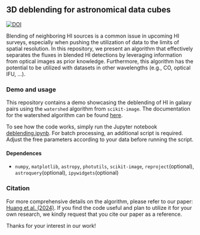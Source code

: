 ## 3D deblending for astronomical data cubes

[![DOI](https://zenodo.org/badge/doi/10.5281/zenodo.14184164.svg)](http://dx.doi.org/10.5281/zenodo.14184164)

Blending of neighboring HI sources is a common issue in upcoming HI surveys, especially when pushing the utilization of data to the limits of spatial resolution. In this repository, we present an algorithm that effectively separates the fluxes in blended HI detections by leveraging information from optical images as prior knowledge. Furthermore, this algorithm has the potential to be utilized with datasets in other wavelengths (e.g., CO, optical IFU, ...).

### Demo and usage
This repository contains a demo showcasing the deblending of HI in galaxy pairs using the ```watershed``` algorithm from ```scikit-image```. The documentation for the watershed algorithm can be found [here](https://scikit-image.org/docs/stable/api/skimage.segmentation.html#skimage.segmentation.watershed).

To see how the code works, simply run the Jupyter notebook [deblending.ipynb](https://github.com/BetaGem/wallaby-galaxy-pair/deblending.ipynb). For batch processing, an additional script is required. Adjust the free parameters according to your data before running the script.

#### Dependences
- ```numpy```, ```matplotlib```, ```astropy```, ```photutils```, ```scikit-image```, ```reproject```(optional), ```astroquery```(optional), ```ipywidgets```(optional)

### Citation
For more comprehensive details on the algorithm, please refer to our paper: [Huang et al. (2024)](https://arxiv.org/abs/2410.22406). If you find the code useful and plan to utilize it for your own research, we kindly request that you cite our paper as a reference.

Thanks for your interest in our work!
